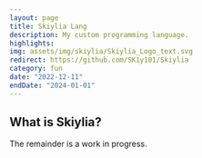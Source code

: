 ```yaml
---
layout: page
title: Skiylia Lang
description: My custom programming language.
highlights:
img: assets/img/skiylia/Skiylia_Logo_text.svg
redirect: https://github.com/SK1y101/Skiylia
category: fun
date: "2022-12-11"
endDate: "2024-01-01"
---
```


## What is Skiylia?
The remainder is a work in progress.
